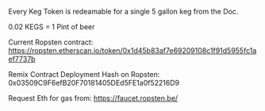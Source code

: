 Every Keg Token is redeamable for a single 5 gallon keg from the Doc.

0.02 KEGS = 1 Pint of beer

Current Ropsten contract: https://ropsten.etherscan.io/token/0x1d45b83af7e69209108c1f91d5955fc1aef7737b

Remix Contract Deployment Hash on Ropsten: 0x03509C9F6efB20F70181405DEd5FE1a0f52216D9

Request Eth for gas from: https://faucet.ropsten.be/